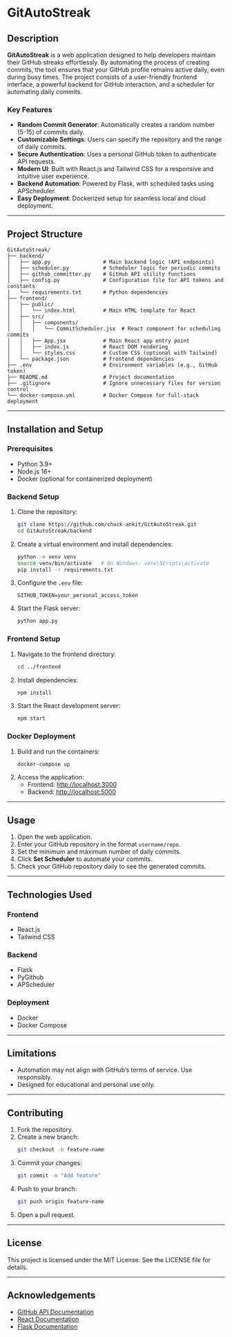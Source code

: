 # GitAutoStreak

## Description
**GitAutoStreak** is a web application designed to help developers maintain their GitHub streaks effortlessly. By automating the process of creating commits, the tool ensures that your GitHub profile remains active daily, even during busy times. The project consists of a user-friendly frontend interface, a powerful backend for GitHub interaction, and a scheduler for automating daily commits.

### Key Features
- **Random Commit Generator**: Automatically creates a random number (5-15) of commits daily.
- **Customizable Settings**: Users can specify the repository and the range of daily commits.
- **Secure Authentication**: Uses a personal GitHub token to authenticate API requests.
- **Modern UI**: Built with React.js and Tailwind CSS for a responsive and intuitive user experience.
- **Backend Automation**: Powered by Flask, with scheduled tasks using APScheduler.
- **Easy Deployment**: Dockerized setup for seamless local and cloud deployment.

---

## Project Structure
```
GitAutoStreak/
├── backend/
│   ├── app.py                 # Main backend logic (API endpoints)
│   ├── scheduler.py           # Scheduler logic for periodic commits
│   ├── github_committer.py    # GitHub API utility functions
│   ├── config.py              # Configuration file for API tokens and constants
│   └── requirements.txt       # Python dependencies
├── frontend/
│   ├── public/
│   │   └── index.html         # Main HTML template for React
│   ├── src/
│   │   ├── components/
│   │   │   └── CommitScheduler.jsx  # React component for scheduling commits
│   │   ├── App.jsx            # Main React app entry point
│   │   ├── index.js           # React DOM rendering
│   │   └── styles.css         # Custom CSS (optional with Tailwind)
│   └── package.json           # Frontend dependencies
├── .env                       # Environment variables (e.g., GitHub token)
├── README.md                  # Project documentation
├── .gitignore                 # Ignore unnecessary files for version control
└── docker-compose.yml         # Docker Compose for full-stack deployment
```

---

## Installation and Setup

### Prerequisites
- Python 3.9+
- Node.js 16+
- Docker (optional for containerized deployment)

### Backend Setup
1. Clone the repository:
   ```bash
   git clone https://github.com/chuck-ankit/GitAutoStreak.git
   cd GitAutoStreak/backend
   ```
2. Create a virtual environment and install dependencies:
   ```bash
   python -m venv venv
   source venv/bin/activate   # On Windows: venv\Scripts\activate
   pip install -r requirements.txt
   ```
3. Configure the `.env` file:
   ```
   GITHUB_TOKEN=your_personal_access_token
   ```
4. Start the Flask server:
   ```bash
   python app.py
   ```

### Frontend Setup
1. Navigate to the frontend directory:
   ```bash
   cd ../frontend
   ```
2. Install dependencies:
   ```bash
   npm install
   ```
3. Start the React development server:
   ```bash
   npm start
   ```

### Docker Deployment
1. Build and run the containers:
   ```bash
   docker-compose up
   ```
2. Access the application:
   - Frontend: [http://localhost:3000](http://localhost:3000)
   - Backend: [http://localhost:5000](http://localhost:5000)

---

## Usage
1. Open the web application.
2. Enter your GitHub repository in the format `username/repo`.
3. Set the minimum and maximum number of daily commits.
4. Click **Set Scheduler** to automate your commits.
5. Check your GitHub repository daily to see the generated commits.

---

## Technologies Used
### Frontend
- React.js
- Tailwind CSS

### Backend
- Flask
- PyGithub
- APScheduler

### Deployment
- Docker
- Docker Compose

---

## Limitations
- Automation may not align with GitHub’s terms of service. Use responsibly.
- Designed for educational and personal use only.

---

## Contributing
1. Fork the repository.
2. Create a new branch:
   ```bash
   git checkout -b feature-name
   ```
3. Commit your changes:
   ```bash
   git commit -m "Add feature"
   ```
4. Push to your branch:
   ```bash
   git push origin feature-name
   ```
5. Open a pull request.

---

## License
This project is licensed under the MIT License. See the LICENSE file for details.

---

## Acknowledgements
- [GitHub API Documentation](https://docs.github.com/en/rest)
- [React Documentation](https://reactjs.org/docs/getting-started.html)
- [Flask Documentation](https://flask.palletsprojects.com/)

